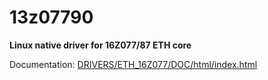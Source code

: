 # 13z07790

**Linux native driver for 16Z077/87 ETH core**

Documentation: [DRIVERS/ETH_16Z077/DOC/html/index.html](DRIVERS/ETH_16Z077/DOC/html/index.html)
